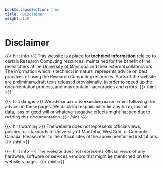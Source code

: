 ```yaml
---
bookCollapseSection: true
title: "Disclaimer"
weight: 120
---
```


# Disclaimer

{{< hint info >}}
This website is a place for __technical information__ related to certain Research Computing resources, maintained for the benefit of the researchers at the [University of Manitoba](https://umanitoba.ca/ "University of Manitoba") and their external collaborators. The information which is technical in nature, represents advice on best practices of using the Research Computing resources. Parts of the website are preliminary/draft texts released provisionally, in order to speed up the documentation process, and may contain inaccuracies and errors.
{{< /hint >}}

{{< hint danger >}}
We advise users to exercise reason when following the advice on these pages. We disclaim responsibility for any harm, loss of data, loss of good will or whatever negative effects might happen due to reading this documentation.
{{< /hint >}}

{{< hint warning >}}
The website does not represents official views, policies, or standards of University of Manitoba, WestGrid, or Compute Canada. Please refer to the official sites of the above mentioned institutions.
{{< /hint >}}

{{< hint info >}}
The website does not represents official views of any hardware, software or services vendors that might be mentioned on the website's pages.
{{< /hint >}}

<!-- -->
